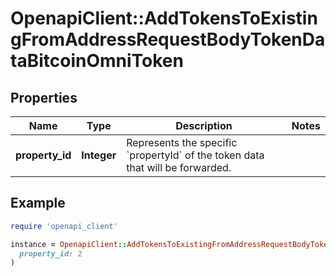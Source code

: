 # OpenapiClient::AddTokensToExistingFromAddressRequestBodyTokenDataBitcoinOmniToken

## Properties

| Name | Type | Description | Notes |
| ---- | ---- | ----------- | ----- |
| **property_id** | **Integer** | Represents the specific &#x60;propertyId&#x60; of the token data that will be forwarded. |  |

## Example

```ruby
require 'openapi_client'

instance = OpenapiClient::AddTokensToExistingFromAddressRequestBodyTokenDataBitcoinOmniToken.new(
  property_id: 2
)
```

